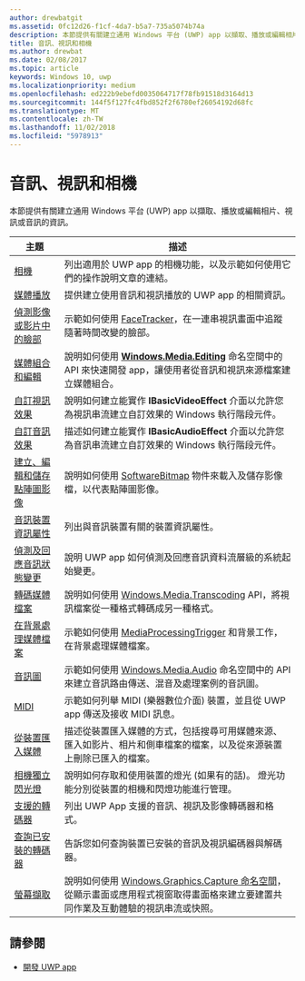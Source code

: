 ```yaml
---
author: drewbatgit
ms.assetid: 0fc12d26-f1cf-4da7-b5a7-735a5074b74a
description: 本節提供有關建立通用 Windows 平台 (UWP) app 以擷取、播放或編輯相片、視訊或音訊的資訊。
title: 音訊、視訊和相機
ms.author: drewbat
ms.date: 02/08/2017
ms.topic: article
keywords: Windows 10, uwp
ms.localizationpriority: medium
ms.openlocfilehash: ed222b9ebefd0035064717f78fb91518d3164d13
ms.sourcegitcommit: 144f5f127fc4fbd852f2f6780ef26054192d68fc
ms.translationtype: MT
ms.contentlocale: zh-TW
ms.lasthandoff: 11/02/2018
ms.locfileid: "5978913"
---
```

# <a name="audio-video-and-camera"></a>音訊、視訊和相機


本節提供有關建立通用 Windows 平台 (UWP) app 以擷取、播放或編輯相片、視訊或音訊的資訊。
 
| 主題                                                                                             | 描述                                                                                                                                                                                                                                                                                    |
|---------------------------------------------------------------------------------------------------|------------------------------------------------------------------------------------------------------------------------------------------------------------------------------------------------------------------------------------------------------------------------------------------------|
| [相機](camera.md) | 列出適用於 UWP app 的相機功能，以及示範如何使用它們的操作說明文章的連結。 |
| [媒體播放](media-playback.md) | 提供建立使用音訊和視訊播放的 UWP app 的相關資訊。 |
| [偵測影像或影片中的臉部](detect-and-track-faces-in-an-image.md) | 示範如何使用 [FaceTracker](https://msdn.microsoft.com/library/windows/apps/dn974150)，在一連串視訊畫面中追蹤隨著時間改變的臉部。 |
| [媒體組合和編輯](media-compositions-and-editing.md) | 說明如何使用 [**Windows.Media.Editing**](https://msdn.microsoft.com/library/windows/apps/dn640565) 命名空間中的 API 來快速開發 app，讓使用者從音訊和視訊來源檔案建立媒體組合。 |
| [自訂視訊效果](custom-video-effects.md) | 說明如何建立能實作 **IBasicVideoEffect** 介面以允許您為視訊串流建立自訂效果的 Windows 執行階段元件。 |
| [自訂音訊效果](custom-audio-effects.md) | 描述如何建立能實作 **IBasicAudioEffect** 介面以允許您為音訊串流建立自訂效果的 Windows 執行階段元件。 |
| [建立、編輯和儲存點陣圖影像](imaging.md) | 說明如何使用 [SoftwareBitmap](https://msdn.microsoft.com/library/windows/apps/dn887358) 物件來載入及儲存影像檔，以代表點陣圖影像。  |
| [音訊裝置資訊屬性](audio-device-information-properties.md)  | 列出與音訊裝置有關的裝置資訊屬性。 |
| [偵測及回應音訊狀態變更](detect-and-respond-to-audio-state-changes.md)  | 說明 UWP app 如何偵測及回應音訊資料流層級的系統起始變更。 |
| [轉碼媒體檔案](transcode-media-files.md) | 說明如何使用 [Windows.Media.Transcoding](https://msdn.microsoft.com/library/windows/apps/br207105) API，將視訊檔案從一種格式轉碼成另一種格式。 |
| [在背景處理媒體檔案](process-media-files-in-the-background.md) | 示範如何使用 [MediaProcessingTrigger](https://msdn.microsoft.com/library/windows/apps/dn806005) 和背景工作，在背景處理媒體檔案。 |
| [音訊圖](audio-graphs.md) | 示範如何使用 [Windows.Media.Audio](https://msdn.microsoft.com/library/windows/apps/dn914341) 命名空間中的 API 來建立音訊路由傳送、混音及處理案例的音訊圖。 |
| [MIDI](midi.md) | 示範如何列舉 MIDI (樂器數位介面) 裝置，並且從 UWP app 傳送及接收 MIDI 訊息。 |
| [從裝置匯入媒體](import-media-from-a-device.md) | 描述從裝置匯入媒體的方式，包括搜尋可用媒體來源、匯入如影片、相片和側車檔案的檔案，以及從來源裝置上刪除已匯入的檔案。 |
| [相機獨立閃光燈](camera-independent-flashlight.md) | 說明如何存取和使用裝置的燈光 (如果有的話)。 燈光功能分別從裝置的相機和閃燈功能進行管理。 |
| [支援的轉碼器](supported-codecs.md) | 列出 UWP App 支援的音訊、視訊及影像轉碼器和格式。 |
| [查詢已安裝的轉碼器](codec-query.md) | 告訴您如何查詢裝置已安裝的音訊及視訊編碼器與解碼器。 |
| [螢幕擷取](screen-capture.md) | 說明如何使用 [Windows.Graphics.Capture 命名空間](https://docs.microsoft.com/uwp/api/windows.graphics.capture)，從顯示畫面或應用程式視窗取得畫面格來建立要建置共同作業及互動體驗的視訊串流或快照。 |

## <a name="see-also"></a>請參閱
- [開發 UWP app](https://developer.microsoft.com/windows/develop)

 

 

 




